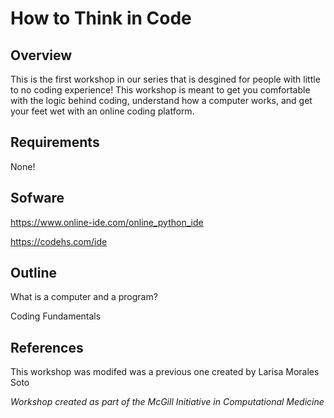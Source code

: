 # How to Think in Code

## Overview
This is the first workshop in our series that is desgined for people with little to no coding experience!
This workshop is meant to get you comfortable with the logic behind coding, understand how a computer works, and get your feet wet with an online coding platform.
   
## Requirements
None!
   
## Sofware
https://www.online-ide.com/online_python_ide

https://codehs.com/ide

   
## Outline
What is a computer and a program?

Coding Fundamentals

## References
This workshop was modifed was a previous one created by Larisa Morales Soto

*Workshop created as part of the McGill Initiative in Computational Medicine*
